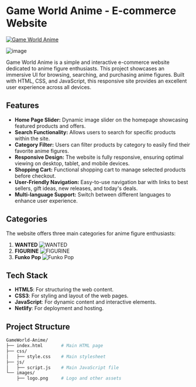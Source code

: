 # Game World Anime - E-commerce Website

[![Game World Anime](https://gameworld-anime.netlify.app)
](https://gameworld-anime.netlify.app/)

![image](https://github.com/user-attachments/assets/a96bb881-382e-4627-90f1-88a4468eea62)

Game World Anime is a simple and interactive e-commerce website dedicated to anime figure enthusiasts. This project showcases an immersive UI for browsing, searching, and purchasing anime figures. Built with HTML, CSS, and JavaScript, this responsive site provides an excellent user experience across all devices.

## Features

- **Home Page Slider:** Dynamic image slider on the homepage showcasing featured products and offers.
- **Search Functionality:** Allows users to search for specific products within the site.
- **Category Filter:** Users can filter products by category to easily find their favorite anime figures.
- **Responsive Design:** The website is fully responsive, ensuring optimal viewing on desktop, tablet, and mobile devices.
- **Shopping Cart:** Functional shopping cart to manage selected products before checkout.
- **User-Friendly Navigation:** Easy-to-use navigation bar with links to best sellers, gift ideas, new releases, and today's deals.
- **Multi-language Support:** Switch between different languages to enhance user experience.

## Categories

The website offers three main categories for anime figure enthusiasts:

1. **WANTED**
   ![WANTED](https://github.com/user-attachments/assets/231bcdd8-5e19-466d-a051-17150e405306)
2. **FIGURINE**
   ![FIGURINE](https://github.com/user-attachments/assets/c45a7cd8-56e5-4566-8ac3-179ec9510785)
3. **Funko Pop**
   ![Funko Pop](https://github.com/user-attachments/assets/3228b7e6-ce9e-4e47-8be5-b33ed19908f3)

## Tech Stack

- **HTML5**: For structuring the web content.
- **CSS3**: For styling and layout of the web pages.
- **JavaScript**: For dynamic content and interactive elements.
- **Netlify**: For deployment and hosting.

## Project Structure

```bash
GameWorld-Anime/
├── index.html       # Main HTML page
├── css/
│   ├── style.css    # Main stylesheet
├── js/
│   ├── script.js    # Main JavaScript file
└── images/
    ├── logo.png     # Logo and other assets
